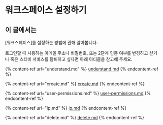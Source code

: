 # 워크스페이스 설정하기

## 이 글에서는

\[워크스페이스]를 설정하는 방법에 관해 알아봅니다.

로그인할 때 사용하는 이메일 주소나 비밀번호, 또는 2단계 인증 여부를 변경하고 싶거나 혹은 스티비 서비스를 탈퇴하고 싶다면 아래 아티클을 참고해 주세요.

{% content-ref url="understand.md" %}
[understand.md](understand.md)
{% endcontent-ref %}

{% content-ref url="create.md" %}
[create.md](create.md)
{% endcontent-ref %}

{% content-ref url="user-permissions.md" %}
[user-permissions.md](user-permissions.md)
{% endcontent-ref %}

{% content-ref url="ip.md" %}
[ip.md](ip.md)
{% endcontent-ref %}

{% content-ref url="delete.md" %}
[delete.md](delete.md)
{% endcontent-ref %}
